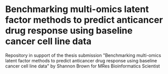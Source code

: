 # Benchmarking multi-omics latent factor methods to predict anticancer drug response using baseline cancer cell line data


Repository in support of the thesis submission "Benchmarking multi-omics latent factor methods to predict anticancer drug response using baseline cancer cell line data" by Shannon Brown for MRes Bioinformatics Scientist
